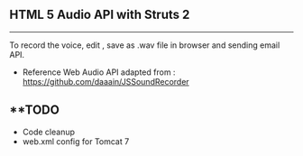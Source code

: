 ## HTML 5 Audio API with Struts 2---------------------------------------------  To record the voice, edit , save as .wav file in browser and sending email API.   * Reference Web Audio API adapted from : https://github.com/daaain/JSSoundRecorder **TODO---------------------------------------* Code cleanup* web.xml config for Tomcat 7
